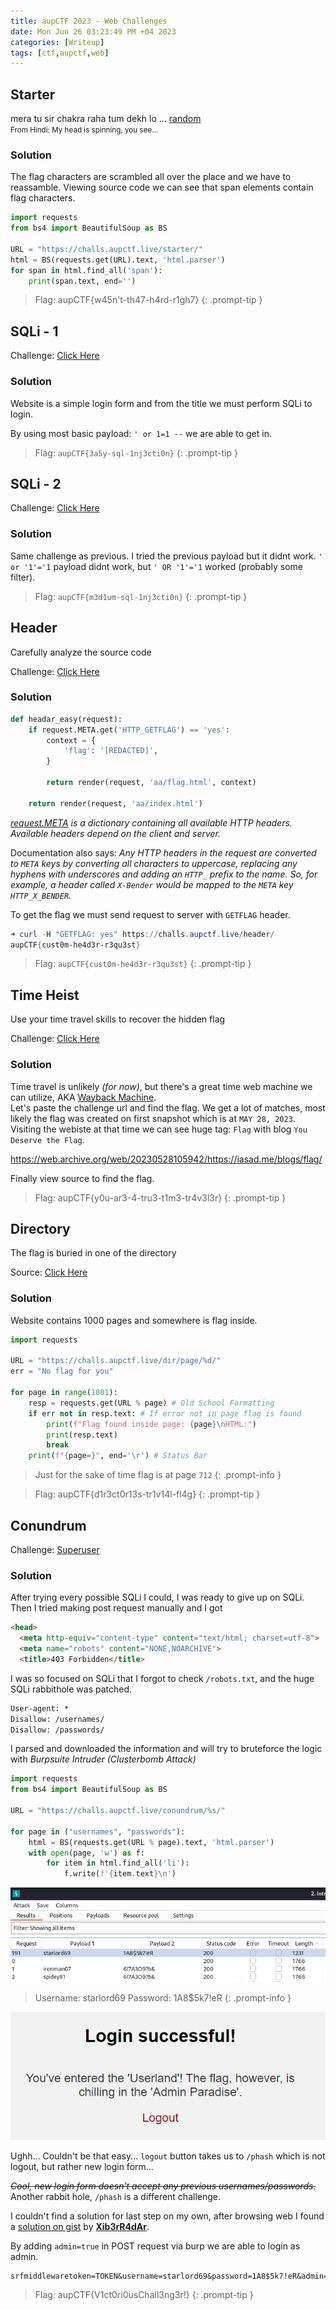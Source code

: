 ```yaml
---
title: aupCTF 2023 - Web Challenges
date: Mon Jun 26 03:23:49 PM +04 2023
categories: [Writeup]
tags: [ctf,aupctf,web]
---
```


## Starter

mera tu sir chakra raha tum dekh lo ... [random](https://challs.aupctf.live/starter/)<br>
<small>From Hindi: My head is spinning, you see...</small>

### Solution

The flag characters are scrambled all over the place and we have to reassamble. Viewing source code we can see that span elements contain flag characters.

```py
import requests
from bs4 import BeautifulSoup as BS

URL = "https://challs.aupctf.live/starter/"
html = BS(requests.get(URL).text, 'html.parser')
for span in html.find_all('span'):
	print(span.text, end='')
```

> Flag: aupCTF{w45n't-th47-h4rd-r1gh7}
{: .prompt-tip }

## SQLi - 1

Challenge: [Click Here](https://challs.aupctf.live/sqli-1/)

### Solution

Website is a simple login form and from the title we must perform SQLi to login.

By using most basic payload: `' or 1=1 --` we are able to get in.

> Flag: `aupCTF{3a5y-sql-1nj3cti0n}`
{: .prompt-tip }
## SQLi - 2

Challenge: [Click Here](https://challs.aupctf.live/sqli-2/)

### Solution

Same challenge as previous. I tried the previous payload but it didnt work. `' or '1'='1` payload didnt work, but `' OR '1'='1` worked (probably some filter).

> Flag: `aupCTF{m3d1um-sql-1nj3cti0n}`
{: .prompt-tip }

## Header

Carefully analyze the source code  
  
Challenge:  [Click Here](https://challs.aupctf.live/header/)

### Solution

```py
def headar_easy(request):
    if request.META.get('HTTP_GETFLAG') == 'yes':
        context = {
            'flag': '[REDACTED]',
        }
        
        return render(request, 'aa/flag.html', context)
    
    return render(request, 'aa/index.html')
```
_[request.META](https://docs.djangoproject.com/en/4.2/ref/request-response/#django.http.HttpRequest.META) is a dictionary containing all available HTTP headers. Available headers depend on the client and server._

Documentation also says: _Any HTTP headers in the request are converted to `META` keys by converting all characters to uppercase, replacing any hyphens with underscores and adding an `HTTP_` prefix to the name. So, for example, a header called `X-Bender` would be mapped to the `META` key `HTTP_X_BENDER`._

To get the flag we must send request to server with `GETFLAG` header.

```powershell
➜ curl -H "GETFLAG: yes" https://challs.aupctf.live/header/
aupCTF{cust0m-he4d3r-r3qu3st}
```

> Flag: `aupCTF{cust0m-he4d3r-r3qu3st}`
{: .prompt-tip }

## Time Heist

Use your time travel skills to recover the hidden flag

Challenge:  [Click Here](https://iasad.me/tags)

### Solution

Time travel is unlikely _(for now)_, but there's a great time web machine we can utilize, AKA [Wayback Machine](https://web.archive.org). <br>
Let's paste the challenge url and find the flag. We get a lot of matches, most likely the flag was created on first snapshot which is at `MAY 28, 2023`. Visiting the webiste at that time we can see huge tag: `Flag` with blog `You Deserve the Flag`.

<https://web.archive.org/web/20230528105942/https://iasad.me/blogs/flag/>

Finally view source to find the flag.

> Flag: aupCTF{y0u-ar3-4-tru3-t1m3-tr4v3l3r}
{: .prompt-tip }

## Directory

The flag is buried in one of the directory  
  
Source: [Click Here](https://challs.aupctf.live/dir/)

### Solution

Website contains 1000 pages and somewhere is flag inside.

```py
import requests

URL = "https://challs.aupctf.live/dir/page/%d/"
err = "No flag for you"

for page in range(1001):
    resp = requests.get(URL % page) # Old School Formatting
    if err not in resp.text: # If error not in page flag is found
        print(f"Flag found inside page: {page}\nHTML:") 
        print(resp.text)
        break
    print(f"{page=}", end='\r') # Status Bar
```
> Just for the sake of time flag is at page `712`
{: .prompt-info }

> Flag: aupCTF{d1r3ct0r13s-tr1v14l-fl4g}
{: .prompt-tip }

## Conundrum

Challenge: [Superuser](https://challs.aupctf.live/conundrum/)

### Solution

After trying every possible SQLi I could, I was ready to give up on SQLi. Then I tried making post request manually and I got

```html
<head>
  <meta http-equiv="content-type" content="text/html; charset=utf-8">
  <meta name="robots" content="NONE,NOARCHIVE">
  <title>403 Forbidden</title>
```

I was so focused on SQLi that I forgot to check `/robots.txt`, and the huge SQLi rabbithole was patched.

```html
User-agent: *
Disallow: /usernames/
Disallow: /passwords/
```

I parsed and downloaded the information and will try to bruteforce the logic with _Burpsuite Intruder (Clusterbomb Attack)_

```py
import requests
from bs4 import BeautifulSoup as BS

URL = "https://challs.aupctf.live/conundrum/%s/"

for page in ("usernames", "passwords"):
    html = BS(requests.get(URL % page).text, 'html.parser')
    with open(page, 'w') as f: 
        for item in html.find_all('li'):
            f.write(f'{item.text}\n')
```

![conundrum-1](/assets/images/aupCTF/2023/conundrum-1.png)

> Username: starlord69 Password: 1A8$5k7!eR
{: .prompt-info }

![conundrum-2](/assets/images/aupCTF/2023/conundrum-2.png)

Ughh... Couldn't be that easy... `logout` button takes us to `/phash` which is not logout, but rather new login form...

*~~Cool, new login form doesn’t accept any previous usernames/passwords.~~* Another rabbit hole, `/phash` is a different challenge.

I couldn't find a solution for last step on my own, after browsing web I found a [solution on gist](https://gist.github.com/Xib3rR4dAr/32b30234dda814a50361364bfe9aa1e7) by <strong>[Xib3rR4dAr](https://github.com/Xib3rR4dAr)</strong>.

By adding `admin=true` in POST request via burp we are able to login as admin. 

```
srfmiddlewaretoken=TOKEN&username=starlord69&password=1A8$5k7!eR&admin=true
```

> Flag: aupCTF{V1ct0ri0usChall3ng3r!}
{: .prompt-tip }
